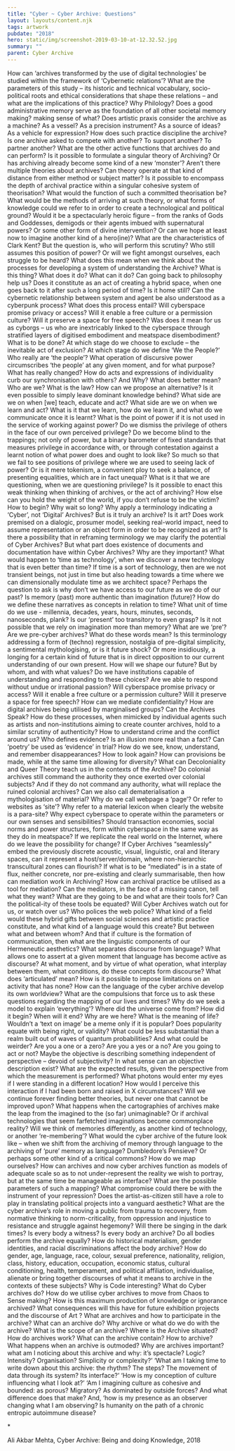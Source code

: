 ```yaml
---
title: "Cyber ~ Cyber Archive: Questions"
layout: layouts/content.njk
tags: artwork
pubdate: "2018"
hero: static/img/screenshot-2019-03-10-at-12.32.52.jpg
summary: ""
parent: Cyber Archive
---
```

How can ‘archives transformed by the use of digital technologies’ be studied within the framework of ‘Cybernetic relations’? What are the parameters of this study – its historic and technical vocabulary, socio-political roots and ethical considerations that shape these relations – and what are the implications of this practice? Why Philology? Does a good administrative memory serve as the foundation of all other societal memory making? making sense of what? Does artistic praxis consider the archive as a machine? As a vessel? As a precision instrument? As a source of ideas? As a vehicle for expression? How does such practice discipline the archive? Is one archive asked to compete with another? To support another? To partner another? What are the other active functions that archives do and can perform? Is it possible to formulate a singular theory of Archiving? Or has archiving already become some kind of a new ‘monster’? Aren’t there multiple theories about archives? Can theory operate at that kind of distance from either method or subject matter? Is it possible to encompass the depth of archival practice within a singular cohesive system of theorisation? What would the function of such a committed theorisation be? What would be the methods of arriving at such theory, or what forms of knowledge could we refer to in order to create a technological and political ground? Would it be a spectacularly heroic figure – from the ranks of Gods and Goddesses, demigods or their agents imbued with supernatural powers? Or some other form of divine intervention? Or can we hope at least now to imagine another kind of a hero(ine)? What are the characteristics of Clark Kent? But the question is, who will perform this scrutiny? Who still assumes this position of power? Or will we fight amongst ourselves, each struggle to be heard? What does this mean when we think about the processes for developing a system of understanding the Archive? What is this thing? What does it do? What can it do? Can going back to philosophy help us? Does it constitute as an act of creating a hybrid space, when one goes back to it after such a long period of time? Is it home still? Can the cybernetic relationship between system and agent be also understood as a cyberpunk process? What does this process entail? Will cyberspace promise privacy or access? Will it enable a free culture or a permission culture? Will it preserve a space for free speech? Was does it mean for us as cyborgs – us who are inextricably linked to the cyberspace through stratified layers of digitised embodiment and meatspace disembodiment? What is to be done? At which stage do we choose to exclude – the inevitable act of exclusion? At which stage do we define ‘We the People?’ Who really are ‘the people’? What operation of discursive power circumscribes ‘the people’ at any given moment, and for what purpose? What has really changed? How do acts and expressions of individuality curb our synchronisation with others? And Why? What does better mean? Who are we? What is the law? How can we propose an alternative? Is it even possible to simply leave dominant knowledge behind? What side are we on when \[we] teach, educate and act? What side are we on when we learn and act? What is it that we learn, how do we learn it, and what do we communicate once it is learnt? What is the point of power if it is not used in the service of working against power? Do we dismiss the privilege of others in the face of our own perceived privilege? Do we become blind to the trappings; not only of power, but a binary barometer of fixed standards that measures privilege in accordance with, or through contestation against a learnt notion of what power does and ought to look like? So much so that we fail to see positions of privilege where we are used to seeing lack of power? Or is it mere tokenism, a convenient ploy to seek a balance, of presenting equalities, which are in fact unequal? What is it that we are questioning, when we are questioning privilege? Is it possible to enact this weak thinking when thinking of archives, or the act of archiving? How else can you hold the weight of the world, if you don’t refuse to be the victim? How to begin? Why wait so long? Why apply a terminology indicating a ‘Cyber’, not ‘Digital’ Archives? But is it truly an archive? Is it art? Does work premised on a dialogic, prosumer model, seeking real-world impact, need to assume representation or an object form in order to be recognized as art? Is there a possibility that in reframing terminology we may clarify the potential of Cyber Archives? But what part does existence of documents and documentation have within Cyber Archives? Why are they important? What would happen to ‘time as technology’, when we discover a new technology that is even better than time? If time is a sort of technology, then are we not transient beings, not just in time but also heading towards a time where we can dimensionally modulate time as we architect space? Perhaps the question to ask is why don’t we have access to our future as we do of our past? Is memory (past) more authentic than imagination (future)? How do we define these narratives as concepts in relation to time? What unit of time do we use - millennia, decades, years, hours, minutes, seconds, nanoseconds, plank? Is our ‘present’ too transitory to even grasp? Is it not possible that we rely on imagination more than memory? What are we ‘pre’? Are we pre-cyber archives? What do these words mean? Is this terminology addressing a form of (techno) regression, nostalgia of pre-digital simplicity, a sentimental mythologising, or is it future shock? Or more insidiously, a longing for a certain kind of future that is in direct opposition to our current understanding of our own present. How will we shape our future? But by whom, and with what values? Do we have institutions capable of understanding and responding to these choices? Are we able to respond without undue or irrational passion? Will cyberspace promise privacy or access? Will it enable a free culture or a permission culture? Will it preserve a space for free speech? How can we mediate confidentiality? How are digital archives being utilised by marginalised groups? Can the Archives Speak? How do these processes, when mimicked by individual agents such as artists and non-institutions aiming to create counter archives, hold to a similar scrutiny of authenticity? How to understand crime and the conflict around us? Who defines evidence? Is an illusion more real than a fact? Can ‘poetry’ be used as ‘evidence’ in trial? How do we see, know, understand, and remember disappearances? How to look again? How can provisions be made, while at the same time allowing for diversity? What can Decoloniality and Queer Theory teach us in the contexts of the Archive? Do colonial archives still command the authority they once exerted over colonial subjects? And if they do not command any authority, what will replace the ruined colonial archives? Can we also call dematerialisation a mythologisation of material? Why do we call webpage a ‘page’? Or refer to websites as ‘site’? Why refer to a material lexicon when clearly the website is a para-site? Why expect cyberspace to operate within the parameters or our own senses and sensibilities? Should transaction economies, social norms and power structures, form within cyberspace in the same way as they do in meatspace? If we replicate the real world on the Internet, where do we leave the possibility for change? If Cyber Archives “seamlessly” embed the previously discrete acoustic, visual, linguistic, oral and literary spaces, can it represent a host/server/domain, where non-hierarchic transcultural zones can flourish? If what is to be “mediated” is in a state of flux, neither concrete, nor pre-existing and clearly summarisable, then how can mediation work in Archiving? How can archival practice be utilised as a tool for mediation? Can the mediators, in the face of a missing canon, tell what they want? What are they going to be and what are their tools for? Can the political-ity of these tools be equated? Will Cyber Archives watch out for us, or watch over us? Who polices the web police? What kind of a field would these hybrid gifts between social sciences and artistic practice constitute, and what kind of a language would this create? But between what and between whom? And that if culture is the formation of communication, then what are the linguistic components of our Hermeneutic aesthetics? What separates discourse from language? What allows one to assert at a given moment that language has become active as discourse? At what moment, and by virtue of what operation, what interplay between them, what conditions, do these concepts form discourse? What does ‘articulated’ mean? How is it possible to impose limitations on an activity that has none? How can the language of the cyber archive develop its own worldview? What are the compulsions that force us to ask these questions regarding the mapping of our lives and times? Why do we seek a model to explain ‘everything’? Where did the universe come from? How did it begin? When will it end? Why are we here? What is the meaning of life? Wouldn’t a ‘text on image’ be a meme only if it is popular? Does popularity equate with being right, or validity? What could be less substantial than a realm built out of waves of quantum probabilities? And what could be weirder? Are you a one or a zero? Are you a yes or a no? Are you going to act or not? Maybe the objective is describing something independent of perspective – devoid of subjectivity? In what sense can an objective description exist? What are the expected results, given the perspective from which the measurement is performed? What photons would enter my eyes if I were standing in a different location? How would I perceive this interaction if I had been born and raised in X circumstances? Will we continue forever finding better theories, but never one that cannot be improved upon? What happens when the cartographies of archives make the leap from the imagined to the (so far) unimaginable? Or if archival technologies that seem farfetched imaginations become commonplace reality? Will we think of memories differently, as another kind of technology, or another ‘re-membering’? What would the cyber archive of the future look like – when we shift from the archiving of memory through language to the archiving of ‘pure’ memory as language? Dumbledore’s Pensieve? Or perhaps some other kind of a critical commons? How do we map ourselves? How can archives and now cyber archives function as models of adequate scale so as to not under-represent the reality we wish to portray, but at the same time be manageable as interface? What are the possible parameters of such a mapping? What compromise could there be with the instrument of your repression? Does the artist-as-citizen still have a role to play in translating political projects into a vanguard aesthetic? What are the cyber archive’s role in moving a public from trauma to recovery, from normative thinking to norm-criticality, from oppression and injustice to resistance and struggle against hegemony? Will there be singing in the dark times? Is every body a witness? Is every body an archive? Do all bodies perform the archive equally? How do historical materialism, gender identities, and racial discriminations affect the body archive? How do gender, age, language, race, colour, sexual preference, nationality, religion, class, history, education, occupation, economic status, cultural conditioning, health, temperament, and political affiliation, individualise, alienate or bring together discourses of what it means to archive in the contexts of these subjects? Why is Code interesting? What do Cyber archives do? How do we utilise cyber archives to move from Chaos to Sense making? How is this maximum production of knowledge or ignorance archived? What consequences will this have for future exhibition projects and the discourse of Art ? What are archives and how to participate in the archive? What can an archive do? Why archive or what do we do with the archive? What is the scope of an archive? Where is the Archive situated? How do archives work? What can the archive contain? How to archive? What happens when an archive is outmoded? Why are archives important? what am I noticing about this archive and why: it’s spectacle? Logic? Intensity? Organisation? Simplicity or complexity?’ ‘What am I taking time to write down about this archive: the rhythm? The steps? The movement of data through its system? Its interface?’ ‘How is my conception of culture influencing what I look at?’ ‘Am I imagining culture as cohesive and bounded: as porous? Migratory? As dominated by outside forces? And what difference does that make? And, ‘how is my presence as an observer changing what I am observing? Is humanity on the path of a chronic entropic autoimmune disease?



\*

Ali Akbar Mehta, Cyber Archive: Being and doing Knowledge, 2018
